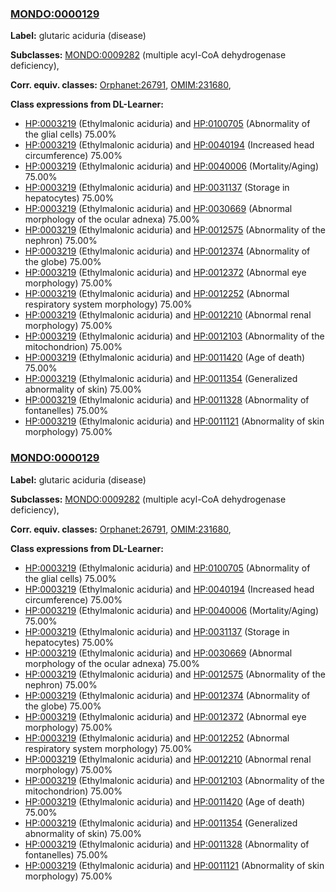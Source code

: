
### [MONDO:0000129](http://purl.obolibrary.org/obo/MONDO_0000129)
**Label:** glutaric aciduria (disease)

**Subclasses:** [MONDO:0009282](http://purl.obolibrary.org/obo/MONDO_0009282) (multiple acyl-CoA dehydrogenase deficiency), 

**Corr. equiv. classes:** [Orphanet:26791](http://www.orpha.net/ORDO/Orphanet_26791), [OMIM:231680](http://purl.obolibrary.org/obo/OMIM_231680), 

**Class expressions from DL-Learner:**

- [HP:0003219](http://purl.obolibrary.org/obo/HP_0003219) (Ethylmalonic aciduria) and [HP:0100705](http://purl.obolibrary.org/obo/HP_0100705) (Abnormality of the glial cells) 75.00%
- [HP:0003219](http://purl.obolibrary.org/obo/HP_0003219) (Ethylmalonic aciduria) and [HP:0040194](http://purl.obolibrary.org/obo/HP_0040194) (Increased head circumference) 75.00%
- [HP:0003219](http://purl.obolibrary.org/obo/HP_0003219) (Ethylmalonic aciduria) and [HP:0040006](http://purl.obolibrary.org/obo/HP_0040006) (Mortality/Aging) 75.00%
- [HP:0003219](http://purl.obolibrary.org/obo/HP_0003219) (Ethylmalonic aciduria) and [HP:0031137](http://purl.obolibrary.org/obo/HP_0031137) (Storage in hepatocytes) 75.00%
- [HP:0003219](http://purl.obolibrary.org/obo/HP_0003219) (Ethylmalonic aciduria) and [HP:0030669](http://purl.obolibrary.org/obo/HP_0030669) (Abnormal morphology of the ocular adnexa) 75.00%
- [HP:0003219](http://purl.obolibrary.org/obo/HP_0003219) (Ethylmalonic aciduria) and [HP:0012575](http://purl.obolibrary.org/obo/HP_0012575) (Abnormality of the nephron) 75.00%
- [HP:0003219](http://purl.obolibrary.org/obo/HP_0003219) (Ethylmalonic aciduria) and [HP:0012374](http://purl.obolibrary.org/obo/HP_0012374) (Abnormality of the globe) 75.00%
- [HP:0003219](http://purl.obolibrary.org/obo/HP_0003219) (Ethylmalonic aciduria) and [HP:0012372](http://purl.obolibrary.org/obo/HP_0012372) (Abnormal eye morphology) 75.00%
- [HP:0003219](http://purl.obolibrary.org/obo/HP_0003219) (Ethylmalonic aciduria) and [HP:0012252](http://purl.obolibrary.org/obo/HP_0012252) (Abnormal respiratory system morphology) 75.00%
- [HP:0003219](http://purl.obolibrary.org/obo/HP_0003219) (Ethylmalonic aciduria) and [HP:0012210](http://purl.obolibrary.org/obo/HP_0012210) (Abnormal renal morphology) 75.00%
- [HP:0003219](http://purl.obolibrary.org/obo/HP_0003219) (Ethylmalonic aciduria) and [HP:0012103](http://purl.obolibrary.org/obo/HP_0012103) (Abnormality of the mitochondrion) 75.00%
- [HP:0003219](http://purl.obolibrary.org/obo/HP_0003219) (Ethylmalonic aciduria) and [HP:0011420](http://purl.obolibrary.org/obo/HP_0011420) (Age of death) 75.00%
- [HP:0003219](http://purl.obolibrary.org/obo/HP_0003219) (Ethylmalonic aciduria) and [HP:0011354](http://purl.obolibrary.org/obo/HP_0011354) (Generalized abnormality of skin) 75.00%
- [HP:0003219](http://purl.obolibrary.org/obo/HP_0003219) (Ethylmalonic aciduria) and [HP:0011328](http://purl.obolibrary.org/obo/HP_0011328) (Abnormality of fontanelles) 75.00%
- [HP:0003219](http://purl.obolibrary.org/obo/HP_0003219) (Ethylmalonic aciduria) and [HP:0011121](http://purl.obolibrary.org/obo/HP_0011121) (Abnormality of skin morphology) 75.00%



### [MONDO:0000129](http://purl.obolibrary.org/obo/MONDO_0000129)
**Label:** glutaric aciduria (disease)

**Subclasses:** [MONDO:0009282](http://purl.obolibrary.org/obo/MONDO_0009282) (multiple acyl-CoA dehydrogenase deficiency), 

**Corr. equiv. classes:** [Orphanet:26791](http://www.orpha.net/ORDO/Orphanet_26791), [OMIM:231680](http://purl.obolibrary.org/obo/OMIM_231680), 

**Class expressions from DL-Learner:**

- [HP:0003219](http://purl.obolibrary.org/obo/HP_0003219) (Ethylmalonic aciduria) and [HP:0100705](http://purl.obolibrary.org/obo/HP_0100705) (Abnormality of the glial cells) 75.00%
- [HP:0003219](http://purl.obolibrary.org/obo/HP_0003219) (Ethylmalonic aciduria) and [HP:0040194](http://purl.obolibrary.org/obo/HP_0040194) (Increased head circumference) 75.00%
- [HP:0003219](http://purl.obolibrary.org/obo/HP_0003219) (Ethylmalonic aciduria) and [HP:0040006](http://purl.obolibrary.org/obo/HP_0040006) (Mortality/Aging) 75.00%
- [HP:0003219](http://purl.obolibrary.org/obo/HP_0003219) (Ethylmalonic aciduria) and [HP:0031137](http://purl.obolibrary.org/obo/HP_0031137) (Storage in hepatocytes) 75.00%
- [HP:0003219](http://purl.obolibrary.org/obo/HP_0003219) (Ethylmalonic aciduria) and [HP:0030669](http://purl.obolibrary.org/obo/HP_0030669) (Abnormal morphology of the ocular adnexa) 75.00%
- [HP:0003219](http://purl.obolibrary.org/obo/HP_0003219) (Ethylmalonic aciduria) and [HP:0012575](http://purl.obolibrary.org/obo/HP_0012575) (Abnormality of the nephron) 75.00%
- [HP:0003219](http://purl.obolibrary.org/obo/HP_0003219) (Ethylmalonic aciduria) and [HP:0012374](http://purl.obolibrary.org/obo/HP_0012374) (Abnormality of the globe) 75.00%
- [HP:0003219](http://purl.obolibrary.org/obo/HP_0003219) (Ethylmalonic aciduria) and [HP:0012372](http://purl.obolibrary.org/obo/HP_0012372) (Abnormal eye morphology) 75.00%
- [HP:0003219](http://purl.obolibrary.org/obo/HP_0003219) (Ethylmalonic aciduria) and [HP:0012252](http://purl.obolibrary.org/obo/HP_0012252) (Abnormal respiratory system morphology) 75.00%
- [HP:0003219](http://purl.obolibrary.org/obo/HP_0003219) (Ethylmalonic aciduria) and [HP:0012210](http://purl.obolibrary.org/obo/HP_0012210) (Abnormal renal morphology) 75.00%
- [HP:0003219](http://purl.obolibrary.org/obo/HP_0003219) (Ethylmalonic aciduria) and [HP:0012103](http://purl.obolibrary.org/obo/HP_0012103) (Abnormality of the mitochondrion) 75.00%
- [HP:0003219](http://purl.obolibrary.org/obo/HP_0003219) (Ethylmalonic aciduria) and [HP:0011420](http://purl.obolibrary.org/obo/HP_0011420) (Age of death) 75.00%
- [HP:0003219](http://purl.obolibrary.org/obo/HP_0003219) (Ethylmalonic aciduria) and [HP:0011354](http://purl.obolibrary.org/obo/HP_0011354) (Generalized abnormality of skin) 75.00%
- [HP:0003219](http://purl.obolibrary.org/obo/HP_0003219) (Ethylmalonic aciduria) and [HP:0011328](http://purl.obolibrary.org/obo/HP_0011328) (Abnormality of fontanelles) 75.00%
- [HP:0003219](http://purl.obolibrary.org/obo/HP_0003219) (Ethylmalonic aciduria) and [HP:0011121](http://purl.obolibrary.org/obo/HP_0011121) (Abnormality of skin morphology) 75.00%


